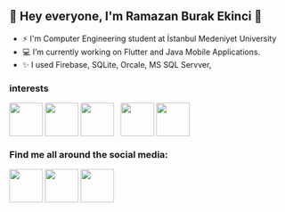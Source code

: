 <!--
**burakekinci7/burakekinci7** is a ✨ _special_ ✨ repository because its `README.md` (this file) appears on your GitHub profile.

Here are some ideas to get you started:

- 🔭 I’m currently working on ...
- 🌱 I’m currently learning ...
- 👯 I’m looking to collaborate on ...
- 🤔 I’m looking for help with ...
- 💬 Ask me about ...
- 📫 How to reach me: ...
- 😄 Pronouns: ...
- ⚡ Fun fact: ...
-->
## 👋 Hey everyone, I'm Ramazan Burak Ekinci 👋

- ⚡ I'm Computer Engineering student at İstanbul Medeniyet University
- 💻 I’m currently working on Flutter and Java Mobile Applications.
- ✨ I used Firebase, SQLite, Orcale, MS SQL Servver, 

### interests 
<a href="https://flutter.dev/" target="blank" ><img align="center" src="https://github.com/burakekinci7/RamazanBurakEkinci/blob/main/flutter.png" title = "Flutter" alt="" height="60" /></a>
<a href="https://developer.android.com/" target="blank"><img align="center"  src="https://github.com/burakekinci7/RamazanBurakEkinci/blob/main/android2.png" title = "Android" alt="" height="60" /></a>
<a href="https://firebase.google.com/" target="blank"><img align="center" src="https://github.com/burakekinci7/RamazanBurakEkinci/blob/main/firebase.png" title = "Twitter" alt="" height="60" /></a>
<a href="https://dart.dev/" target="blank"><img align="center"  title = "Dart" alt="" height="30" /></a>
<a target="blank"><img align="center"  title = "C" alt="" height="60" /></a>
<a href="https://www.java.com/" target="blank"><img align="center" src="https://github.com/burakekinci7/RamazanBurakEkinci/blob/main/java.png" title = "Java" alt="" height="60" /></a>
<a href="https://code.visualstudio.com/" target="blank"><img align="center" src="https://github.com/burakekinci7/RamazanBurakEkinci/blob/main/vs_code.png" title = "VS Code" alt="" height="60" /></a>


### Find me all around the social media:
<a href="http://www.twitter.com/burakekinc1/" target="blank"><img align="center"  src="https://github.com/burakekinci7/RamazanBurakEkinci/blob/main/twitter.png" title = "Twitter" alt="" height="60" /></a>
<a href="https://www.instagram.com/burakeknc1/" target="blank"><img align="center"  src="https://github.com/burakekinci7/RamazanBurakEkinci/blob/main/instagram.png" title = "Instagram" alt="" height="60" /></a>
<a href="https://www.linkedin.com/in/ramazan-burak-ekinci-0369281ba/" target="blank"><img align="center" src="https://github.com/burakekinci7/RamazanBurakEkinci/blob/main/linkedin.png"  title = "LinkedIn" alt="" height="60" /></a>

